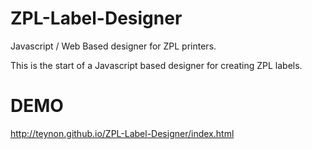 # ZPL-Label-Designer
Javascript / Web Based designer for ZPL printers.

This is the start of a Javascript based designer for creating ZPL labels.

# DEMO
http://teynon.github.io/ZPL-Label-Designer/index.html
